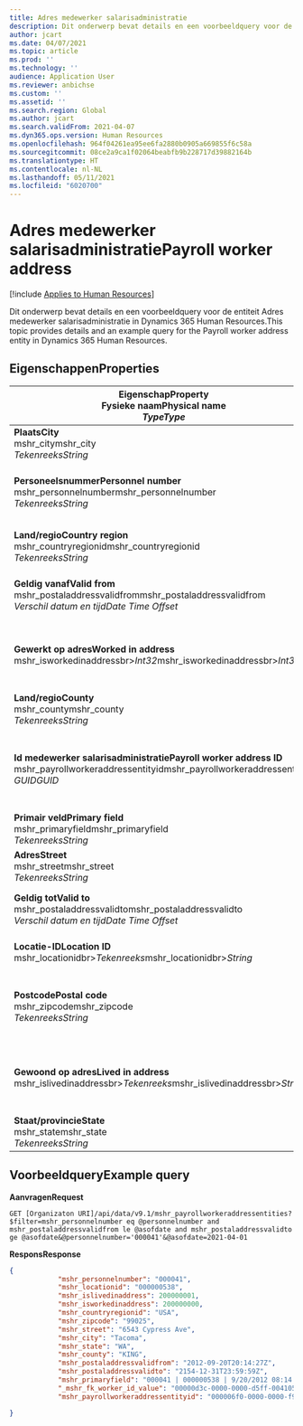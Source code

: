 ```yaml
---
title: Adres medewerker salarisadministratie
description: Dit onderwerp bevat details en een voorbeeldquery voor de entiteit Adres medewerker salarisadministratie in Dynamics 365 Human Resources.
author: jcart
ms.date: 04/07/2021
ms.topic: article
ms.prod: ''
ms.technology: ''
audience: Application User
ms.reviewer: anbichse
ms.custom: ''
ms.assetid: ''
ms.search.region: Global
ms.author: jcart
ms.search.validFrom: 2021-04-07
ms.dyn365.ops.version: Human Resources
ms.openlocfilehash: 964f04261ea95ee6fa2880b0905a669855f6c58a
ms.sourcegitcommit: 08ce2a9ca1f02064beabfb9b228717d39882164b
ms.translationtype: HT
ms.contentlocale: nl-NL
ms.lasthandoff: 05/11/2021
ms.locfileid: "6020700"
---
```

# <a name="payroll-worker-address"></a><span data-ttu-id="3852f-103">Adres medewerker salarisadministratie</span><span class="sxs-lookup"><span data-stu-id="3852f-103">Payroll worker address</span></span>

[!include [Applies to Human Resources](../includes/applies-to-hr.md)]

<span data-ttu-id="3852f-104">Dit onderwerp bevat details en een voorbeeldquery voor de entiteit Adres medewerker salarisadministratie in Dynamics 365 Human Resources.</span><span class="sxs-lookup"><span data-stu-id="3852f-104">This topic provides details and an example query for the Payroll worker address entity in Dynamics 365 Human Resources.</span></span>

## <a name="properties"></a><span data-ttu-id="3852f-105">Eigenschappen</span><span class="sxs-lookup"><span data-stu-id="3852f-105">Properties</span></span>

| <span data-ttu-id="3852f-106">Eigenschap</span><span class="sxs-lookup"><span data-stu-id="3852f-106">Property</span></span><br><span data-ttu-id="3852f-107">**Fysieke naam**</span><span class="sxs-lookup"><span data-stu-id="3852f-107">**Physical name**</span></span><br><span data-ttu-id="3852f-108">**_Type_**</span><span class="sxs-lookup"><span data-stu-id="3852f-108">**_Type_**</span></span> | <span data-ttu-id="3852f-109">Gebruiken</span><span class="sxs-lookup"><span data-stu-id="3852f-109">Use</span></span> | <span data-ttu-id="3852f-110">Beschrijving</span><span class="sxs-lookup"><span data-stu-id="3852f-110">Description</span></span> |
| --- | --- | --- |
| <span data-ttu-id="3852f-111">**Plaats**</span><span class="sxs-lookup"><span data-stu-id="3852f-111">**City**</span></span><br><span data-ttu-id="3852f-112">mshr_city</span><span class="sxs-lookup"><span data-stu-id="3852f-112">mshr_city</span></span><br><span data-ttu-id="3852f-113">*Tekenreeks*</span><span class="sxs-lookup"><span data-stu-id="3852f-113">*String*</span></span> | <span data-ttu-id="3852f-114">Alleen-lezen</span><span class="sxs-lookup"><span data-stu-id="3852f-114">Read-only</span></span><br><span data-ttu-id="3852f-115">Vereist</span><span class="sxs-lookup"><span data-stu-id="3852f-115">Required</span></span> | <span data-ttu-id="3852f-116">De plaats voor het adres</span><span class="sxs-lookup"><span data-stu-id="3852f-116">The city defined for the address.</span></span>   |
| <span data-ttu-id="3852f-117">**Personeelsnummer**</span><span class="sxs-lookup"><span data-stu-id="3852f-117">**Personnel number**</span></span><br><span data-ttu-id="3852f-118">mshr_personnelnumber</span><span class="sxs-lookup"><span data-stu-id="3852f-118">mshr_personnelnumber</span></span><br><span data-ttu-id="3852f-119">*Tekenreeks*</span><span class="sxs-lookup"><span data-stu-id="3852f-119">*String*</span></span> | <span data-ttu-id="3852f-120">Alleen-lezen</span><span class="sxs-lookup"><span data-stu-id="3852f-120">Read-only</span></span><br><span data-ttu-id="3852f-121">Vereist</span><span class="sxs-lookup"><span data-stu-id="3852f-121">Required</span></span> | <span data-ttu-id="3852f-122">Het unieke personeelsnummer van de werknemer.</span><span class="sxs-lookup"><span data-stu-id="3852f-122">The employee's unique personnel number.</span></span>  |
| <span data-ttu-id="3852f-123">**Land/regio**</span><span class="sxs-lookup"><span data-stu-id="3852f-123">**Country region**</span></span><br><span data-ttu-id="3852f-124">mshr_countryregionid</span><span class="sxs-lookup"><span data-stu-id="3852f-124">mshr_countryregionid</span></span><br><span data-ttu-id="3852f-125">*Tekenreeks*</span><span class="sxs-lookup"><span data-stu-id="3852f-125">*String*</span></span> | <span data-ttu-id="3852f-126">Alleen-lezen</span><span class="sxs-lookup"><span data-stu-id="3852f-126">Read-only</span></span><br><span data-ttu-id="3852f-127">Vereist</span><span class="sxs-lookup"><span data-stu-id="3852f-127">Required</span></span> | <span data-ttu-id="3852f-128">Het land of de regio voor het adres.</span><span class="sxs-lookup"><span data-stu-id="3852f-128">The country region defined for the address</span></span>  |
| <span data-ttu-id="3852f-129">**Geldig vanaf**</span><span class="sxs-lookup"><span data-stu-id="3852f-129">**Valid from**</span></span><br><span data-ttu-id="3852f-130">mshr_postaladdressvalidfrom</span><span class="sxs-lookup"><span data-stu-id="3852f-130">mshr_postaladdressvalidfrom</span></span><br><span data-ttu-id="3852f-131">*Verschil datum en tijd*</span><span class="sxs-lookup"><span data-stu-id="3852f-131">*Date Time Offset*</span></span> | <span data-ttu-id="3852f-132">Alleen-lezen</span><span class="sxs-lookup"><span data-stu-id="3852f-132">Read-only</span></span> <br><span data-ttu-id="3852f-133">Vereist</span><span class="sxs-lookup"><span data-stu-id="3852f-133">Required</span></span> | <span data-ttu-id="3852f-134">De datum vanaf wanneer het adres geldig is.</span><span class="sxs-lookup"><span data-stu-id="3852f-134">The date the address is valid from.</span></span> |
| <span data-ttu-id="3852f-135">**Gewerkt op adres**</span><span class="sxs-lookup"><span data-stu-id="3852f-135">**Worked in address**</span></span><br><span data-ttu-id="3852f-136">mshr_isworkedinaddressbr>*Int32*</span><span class="sxs-lookup"><span data-stu-id="3852f-136">mshr_isworkedinaddressbr>*Int32*</span></span> | <span data-ttu-id="3852f-137">Alleen-lezen</span><span class="sxs-lookup"><span data-stu-id="3852f-137">Read-only</span></span><br><span data-ttu-id="3852f-138">Vereist</span><span class="sxs-lookup"><span data-stu-id="3852f-138">Required</span></span> | <span data-ttu-id="3852f-139">Geeft aan of dit het adres is waar de werknemer werkt.</span><span class="sxs-lookup"><span data-stu-id="3852f-139">Denotes if the address is where the employee works.</span></span> |
| <span data-ttu-id="3852f-140">**Land/regio**</span><span class="sxs-lookup"><span data-stu-id="3852f-140">**County**</span></span><br><span data-ttu-id="3852f-141">mshr_county</span><span class="sxs-lookup"><span data-stu-id="3852f-141">mshr_county</span></span><br><span data-ttu-id="3852f-142">*Tekenreeks*</span><span class="sxs-lookup"><span data-stu-id="3852f-142">*String*</span></span> | <span data-ttu-id="3852f-143">Alleen-lezen</span><span class="sxs-lookup"><span data-stu-id="3852f-143">Read-only</span></span><br><span data-ttu-id="3852f-144">Vereist</span><span class="sxs-lookup"><span data-stu-id="3852f-144">Required</span></span> | <span data-ttu-id="3852f-145">De land of de regio voor het adres</span><span class="sxs-lookup"><span data-stu-id="3852f-145">The county defined for the address.</span></span>  |
| <span data-ttu-id="3852f-146">**Id medewerker salarisadministratie**</span><span class="sxs-lookup"><span data-stu-id="3852f-146">**Payroll worker address ID**</span></span><br><span data-ttu-id="3852f-147">mshr_payrollworkeraddressentityid</span><span class="sxs-lookup"><span data-stu-id="3852f-147">mshr_payrollworkeraddressentityid</span></span><br><span data-ttu-id="3852f-148">*GUID*</span><span class="sxs-lookup"><span data-stu-id="3852f-148">*GUID*</span></span> | <span data-ttu-id="3852f-149">Vereist</span><span class="sxs-lookup"><span data-stu-id="3852f-149">Required</span></span><br><span data-ttu-id="3852f-150">Door systeem gegenereerd</span><span class="sxs-lookup"><span data-stu-id="3852f-150">System generated</span></span> | <span data-ttu-id="3852f-151">Een door het systeem gegenereerde GUID-waarde als unieke id van het adres.</span><span class="sxs-lookup"><span data-stu-id="3852f-151">A system-generated GUID value to uniquely identify the address.</span></span>  |
| <span data-ttu-id="3852f-152">**Primair veld**</span><span class="sxs-lookup"><span data-stu-id="3852f-152">**Primary field**</span></span><br><span data-ttu-id="3852f-153">mshr_primaryfield</span><span class="sxs-lookup"><span data-stu-id="3852f-153">mshr_primaryfield</span></span><br><span data-ttu-id="3852f-154">*Tekenreeks*</span><span class="sxs-lookup"><span data-stu-id="3852f-154">*String*</span></span> | <span data-ttu-id="3852f-155">Alleen-lezen</span><span class="sxs-lookup"><span data-stu-id="3852f-155">Read-only</span></span><br><span data-ttu-id="3852f-156">Vereist</span><span class="sxs-lookup"><span data-stu-id="3852f-156">Required</span></span> |  |
| <span data-ttu-id="3852f-157">**Adres**</span><span class="sxs-lookup"><span data-stu-id="3852f-157">**Street**</span></span><br><span data-ttu-id="3852f-158">mshr_street</span><span class="sxs-lookup"><span data-stu-id="3852f-158">mshr_street</span></span><br><span data-ttu-id="3852f-159">*Tekenreeks*</span><span class="sxs-lookup"><span data-stu-id="3852f-159">*String*</span></span> | <span data-ttu-id="3852f-160">Alleen-lezen</span><span class="sxs-lookup"><span data-stu-id="3852f-160">Read-only</span></span><br><span data-ttu-id="3852f-161">Vereist</span><span class="sxs-lookup"><span data-stu-id="3852f-161">Required</span></span> | <span data-ttu-id="3852f-162">De straatnaam voor het adres</span><span class="sxs-lookup"><span data-stu-id="3852f-162">The street defined for the address.</span></span> |
| <span data-ttu-id="3852f-163">**Geldig tot**</span><span class="sxs-lookup"><span data-stu-id="3852f-163">**Valid to**</span></span><br><span data-ttu-id="3852f-164">mshr_postaladdressvalidto</span><span class="sxs-lookup"><span data-stu-id="3852f-164">mshr_postaladdressvalidto</span></span><br><span data-ttu-id="3852f-165">*Verschil datum en tijd*</span><span class="sxs-lookup"><span data-stu-id="3852f-165">*Date Time Offset*</span></span> | <span data-ttu-id="3852f-166">Alleen-lezen</span><span class="sxs-lookup"><span data-stu-id="3852f-166">Read-only</span></span> <br><span data-ttu-id="3852f-167">Vereist</span><span class="sxs-lookup"><span data-stu-id="3852f-167">Required</span></span> | <span data-ttu-id="3852f-168">De datum tot wanneer het adres geldig is.</span><span class="sxs-lookup"><span data-stu-id="3852f-168">The date the address is valid to.</span></span>  |
| <span data-ttu-id="3852f-169">**Locatie-ID**</span><span class="sxs-lookup"><span data-stu-id="3852f-169">**Location ID**</span></span><br><span data-ttu-id="3852f-170">mshr_locationidbr>*Tekenreeks*</span><span class="sxs-lookup"><span data-stu-id="3852f-170">mshr_locationidbr>*String*</span></span> | <span data-ttu-id="3852f-171">Alleen-lezen</span><span class="sxs-lookup"><span data-stu-id="3852f-171">Read-only</span></span> <br><span data-ttu-id="3852f-172">Vereist</span><span class="sxs-lookup"><span data-stu-id="3852f-172">Required</span></span> | <span data-ttu-id="3852f-173">Het id voor het adres.</span><span class="sxs-lookup"><span data-stu-id="3852f-173">The ID for the address.</span></span>  |
| <span data-ttu-id="3852f-174">**Postcode**</span><span class="sxs-lookup"><span data-stu-id="3852f-174">**Postal code**</span></span><br><span data-ttu-id="3852f-175">mshr_zipcode</span><span class="sxs-lookup"><span data-stu-id="3852f-175">mshr_zipcode</span></span><br><span data-ttu-id="3852f-176">*Tekenreeks*</span><span class="sxs-lookup"><span data-stu-id="3852f-176">*String*</span></span> | <span data-ttu-id="3852f-177">Alleen-lezen</span><span class="sxs-lookup"><span data-stu-id="3852f-177">Read-only</span></span> <br><span data-ttu-id="3852f-178">Vereist</span><span class="sxs-lookup"><span data-stu-id="3852f-178">Required</span></span> |<span data-ttu-id="3852f-179">Het identificatienummer dat voor de werknemer is gedefinieerd.</span><span class="sxs-lookup"><span data-stu-id="3852f-179">The identification number defined for the employee.</span></span>  |
| <span data-ttu-id="3852f-180">**Gewoond op adres**</span><span class="sxs-lookup"><span data-stu-id="3852f-180">**Lived in address**</span></span><br><span data-ttu-id="3852f-181">mshr_islivedinaddressbr>*Tekenreeks*</span><span class="sxs-lookup"><span data-stu-id="3852f-181">mshr_islivedinaddressbr>*String*</span></span> | <span data-ttu-id="3852f-182">Alleen-lezen</span><span class="sxs-lookup"><span data-stu-id="3852f-182">Read-only</span></span><br><span data-ttu-id="3852f-183">Vereist</span><span class="sxs-lookup"><span data-stu-id="3852f-183">Required</span></span> | <span data-ttu-id="3852f-184">Geeft aan of dit het adres is waar de werknemer woont.</span><span class="sxs-lookup"><span data-stu-id="3852f-184">Denotes if the address is where the employee lives.</span></span> |
| <span data-ttu-id="3852f-185">**Staat/provincie**</span><span class="sxs-lookup"><span data-stu-id="3852f-185">**State**</span></span><br><span data-ttu-id="3852f-186">mshr_state</span><span class="sxs-lookup"><span data-stu-id="3852f-186">mshr_state</span></span><br><span data-ttu-id="3852f-187">*Tekenreeks*</span><span class="sxs-lookup"><span data-stu-id="3852f-187">*String*</span></span> | <span data-ttu-id="3852f-188">Alleen-lezen</span><span class="sxs-lookup"><span data-stu-id="3852f-188">Read-only</span></span><br><span data-ttu-id="3852f-189">Vereist</span><span class="sxs-lookup"><span data-stu-id="3852f-189">Required</span></span> | <span data-ttu-id="3852f-190">De staat/provincie voor het adres</span><span class="sxs-lookup"><span data-stu-id="3852f-190">The state defined for the address.</span></span>  |

## <a name="example-query"></a><span data-ttu-id="3852f-191">Voorbeeldquery</span><span class="sxs-lookup"><span data-stu-id="3852f-191">Example query</span></span>

<span data-ttu-id="3852f-192">**Aanvragen**</span><span class="sxs-lookup"><span data-stu-id="3852f-192">**Request**</span></span>

```http
GET [Organizaton URI]/api/data/v9.1/mshr_payrollworkeraddressentities?$filter=mshr_personnelnumber eq @personnelnumber and mshr_postaladdressvalidfrom le @asofdate and mshr_postaladdressvalidto ge @asofdate&@personnelnumber='000041'&@asofdate=2021-04-01
```

<span data-ttu-id="3852f-193">**Respons**</span><span class="sxs-lookup"><span data-stu-id="3852f-193">**Response**</span></span>

```json
{
            "mshr_personnelnumber": "000041",
            "mshr_locationid": "000000538",
            "mshr_islivedinaddress": 200000001,
            "mshr_isworkedinaddress": 200000000,
            "mshr_countryregionid": "USA",
            "mshr_zipcode": "99025",
            "mshr_street": "6543 Cypress Ave",
            "mshr_city": "Tacoma",
            "mshr_state": "WA",
            "mshr_county": "KING",
            "mshr_postaladdressvalidfrom": "2012-09-20T20:14:27Z",
            "mshr_postaladdressvalidto": "2154-12-31T23:59:59Z",
            "mshr_primaryfield": "000041 | 000000538 | 9/20/2012 08:14:27 pm",
            "_mshr_fk_worker_id_value": "00000d3c-0000-0000-d5ff-004105000000",
            "mshr_payrollworkeraddressentityid": "000006f0-0000-0000-f90f-014105000000"

}
```
